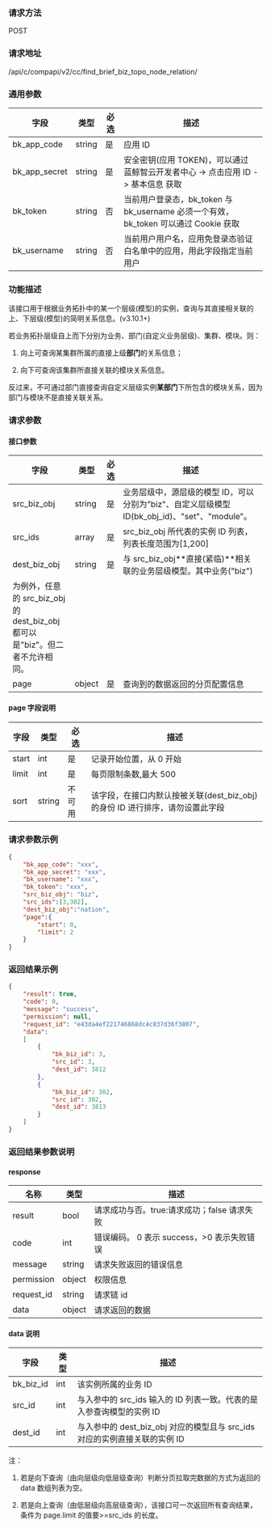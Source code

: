 
### 请求方法

POST


### 请求地址

/api/c/compapi/v2/cc/find_brief_biz_topo_node_relation/


### 通用参数

| 字段 | 类型 | 必选 |  描述 |
|-----------|------------|--------|------------|
| bk_app_code  |  string    | 是 | 应用 ID     |
| bk_app_secret|  string    | 是 | 安全密钥(应用 TOKEN)，可以通过 蓝鲸智云开发者中心 -> 点击应用 ID -> 基本信息 获取 |
| bk_token     |  string    | 否 | 当前用户登录态，bk_token 与 bk_username 必须一个有效，bk_token 可以通过 Cookie 获取 |
| bk_username  |  string    | 否 | 当前用户用户名，应用免登录态验证白名单中的应用，用此字段指定当前用户 |


### 功能描述

该接口用于根据业务拓扑中的某一个层级(模型)的实例，查询与其直接相关联的上、下层级(模型)的简明关系信息。(v3.10.1+)


若业务拓扑层级自上而下分别为业务、部门(自定义业务层级)、集群、模块。则：


1. 向上可查询某集群所属的直接上级**部门**的关系信息；


2. 向下可查询该集群所直接关联的模块关系信息。


反过来，不可通过部门直接查询自定义层级实例**某部门**下所包含的模块关系，因为部门与模块不是直接关联关系。


### 请求参数



#### 接口参数

| 字段      |  类型      | 必选   |  描述      |
|-----------|------------|--------|------------|
| src_biz_obj  | string  | 是     | 业务层级中，源层级的模型 ID，可以分别为"biz"、自定义层级模型 ID(bk_obj_id)、"set"、"module"。 |
| src_ids  | array  | 是     |  src_biz_obj 所代表的实例 ID 列表，列表长度范围为[1,200]|
| dest_biz_obj  | string  | 是     | 与 src_biz_obj**直接(紧临)**相关联的业务层级模型。其中业务("biz")
为例外，任意的 src_biz_obj 的 dest_biz_obj 都可以是"biz"。但二者不允许相同。|
| page  | object  | 是     |  查询到的数据返回的分页配置信息|

#### page 字段说明

| 字段  | 类型   | 必选 | 描述                  |
| ----- | ------ | ---- | --------------------- |
| start | int    | 是   | 记录开始位置，从 0 开始         |
| limit | int    | 是   | 每页限制条数,最大 500 |
| sort | string    | 不可用   | 该字段，在接口内默认按被关联(dest_biz_obj)的身份 ID 进行排序，请勿设置此字段 |



### 请求参数示例

```json
{
    "bk_app_code": "xxx",
    "bk_app_secret": "xxx",
    "bk_username": "xxx",
    "bk_token": "xxx",
    "src_biz_obj": "biz",
    "src_ids":[3,302],
    "dest_biz_obj":"nation",
    "page":{
        "start": 0,
        "limit": 2
    }
}
```

### 返回结果示例

```json
{
    "result": true,
    "code": 0,
    "message": "success",
    "permission": null,
    "request_id": "e43da4ef221746868dc4c837d36f3807",
    "data":
    [
        {
            "bk_biz_id": 3,
            "src_id": 3,
            "dest_id": 3812
        },
        {
            "bk_biz_id": 302,
            "src_id": 302,
            "dest_id": 3813
        }
    ]
}
```

### 返回结果参数说明

#### response

| 名称    | 类型   | 描述                                    |
| ------- | ------ | ------------------------------------- |
| result  | bool   | 请求成功与否。true:请求成功；false 请求失败 |
| code    | int    | 错误编码。 0 表示 success，>0 表示失败错误    |
| message | string | 请求失败返回的错误信息                    |
| permission    | object | 权限信息    |
| request_id    | string | 请求链 id    |
| data    | object | 请求返回的数据                           |

#### data 说明
| 字段      |  类型      |  描述      |
|-----------|------------|------------|
| bk_biz_id | int   | 该实例所属的业务 ID     |
| src_id | int   | 与入参中的 src_ids 输入的 ID 列表一致。代表的是入参查询模型的实例 ID |
| dest_id | int| 与入参中的 dest_biz_obj 对应的模型且与 src_ids 对应的实例直接关联的实例 ID |

注：

1. 若是向下查询（由向层级向低层级查询）判断分页拉取完数据的方式为返回的 data 数组列表为空。


2. 若是向上查询（由低层级向高层级查询），该接口可一次返回所有查询结果，条件为 page.limit 的值要>=src_ids 的长度。